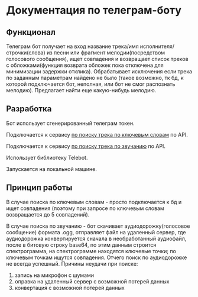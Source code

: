 # Документация по телеграм-боту

## Функционал
Телеграм бот получает на вход название трека/имя исполнителя/строчки(слова) из песни или фрагмент мелодии(посредством голосового сообщения), ищет совпадения и возвращает список треков с обложками(функция возврата обложек пока отключена для минимизации задержки отклика).
Обрабатывает исключения если трека по заданным параметрам найдено не было (такое возможно, тк бд, к которой подключается бот, неполная, или бот не смог распознать мелодию).
Предлагает найти еще какую-нибудь мелодию.

## Разработка
Бот использует сгенерированный телеграм токен.

Подключается к сервису [по поиску трека по ключевым словам](https://rapidapi.com) по API.

Подключается к сервису [по поиску трека по звучанию](https://audiotag.info/) по API.

Использует библиотеку Telebot.

Запускается на локальной машине.

## Принцип работы
В случае поиска по ключевым словам - просто подключается к бд и ищет совпадения (поэтому при запросе по ключевым словам возвращается до 5 совпадений).

В случае поиска по звучанию - бот скачивает аудиодорожку(голосовое сообщение) формата .ogg, отправляет файл на удаленный сервер, где аудиодорожка конвертируется сначала в необработанный аудиофайл, после в битовую строку base64, по этим данным строится спектрограмма, на спектрограмме находятся ключевые точки; по ключевым точкам ищутся совпадения.
Отчего поиск по аудиодорожке не всегда успешный. 
Причины неудачи при поиске:
1) запись на микрофон с шумами
2) оправка на удаленный сервер с возможной потерей данных
3) конвертация с возможной потерей данных
